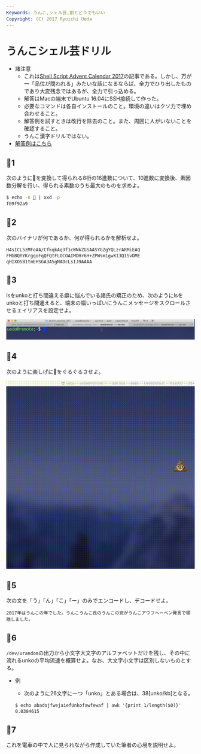 ```yaml
---
Keywords: うんこ,シェル芸,割とどうでもいい
Copyright: (C) 2017 Ryuichi Ueda
---
```


# うんこシェル芸ドリル

* 諸注意
    * これは[Shell Script Advent Calendar 2017](https://qiita.com/advent-calendar/2017/shellscript)の記事である。しかし、万が一「品位が問われる」みたいな話になるならば、全力でひり出したものであり大変残念ではあるが、全力で引っ込める。
    * 解答はMacの端末でUbuntu 16.04にSSH接続して作った。
    * 必要なコマンドは各自インストールのこと。環境の違いはクソ力で埋め合わせること。
    * 解答例を試すときは改行を除去のこと。また、周囲に人がいないことを確認すること。
    * うんこ漢字ドリルではない。
* [解答例はこちら](/?page=advent_calendar_2017_a)

## 💩1

次のように💩を変換して得られる8桁の16進数について、10進数に変換後、素因数分解を行い、得られる素数のうち最大のものを求めよ。

```bash
$ echo -n 💩 | xxd -p
f09f92a9
```

## 💩2

次のバイナリが何であるか、何が得られるかを解析せよ。

```
H4sICL5zMFoAA/CfkqkAq3f1cWNkZGSAASYGZgYQLzrARMiEAQ
FMGBQYYKrgqoFqQFQtFLOCOAIMDHr6H+ZPWsm1gwXI3Q1SvDME
qHIXO5B1tmEHSGA3A5gNADcLsIJ9AAAA
```

## 💩3

lsをunkoと打ち間違える癖に悩んでいる諸氏の矯正のため、次のようにlsをunkoと打ち間違えると、端末の幅いっぱいにうんこメッセージをスクロールさせるエイリアスを設定せよ。

<img width="600" src="/pages/advent_calendar_2017/unko_q1.gif" >

## 💩4

次のように楽しげに💩をぐるぐるさせよ。

<img width="600" src="/pages/advent_calendar_2017/unko_q2.gif" >

## 💩5

次の文を「う」「ん」「こ」「ー」のみでエンコードし、デコードせよ。

```
2017年はうんこの年でした。うんこうんこ氏のうんこの党がうんこアウフヘーベン発言で頓挫しました。
```

## 💩6

`/dev/urandom`の出力から小文字大文字のアルファベットだけを残し、その中に流れるunkoの平均流速を概算せよ。なお、大文字小文字は区別しないものとする。

* 例
    * 次のように26文字に一つ「unko」とある場合は、38[unko/kb]となる。

    ```
    $ echo abadojfwejaiefUnkofawfewaf | awk '{print 1/length($0)}'
    0.0384615
    ```

## 💩7 

これを電車の中で人に見られながら作成していた筆者の心境を説明せよ。

